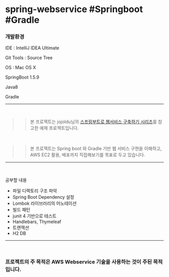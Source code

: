 # spring-webservice #Springboot #Gradle

### 개발환경

IDE : IntelliJ IDEA Ultimate

Git Tools : Source Tree

OS : Mac OS X

SpringBoot 1.5.9

Java8

Gradle

---

<br/>

>> 본 프로젝트는 jojoldu님의 [스프링부트로 웹서비스 구축하기 시리즈](https://github.com/jojoldu/springboot-webservice#%EA%B0%9C%EB%B0%9C%ED%99%98%EA%B2%BD)를 참고한 예제 프로젝트입니다.

<br/>

>> 본 프로젝트는 Spring boot 와 Gradle 기반 웹 서비스 구현을 이해하고, AWS EC2 활용, 배포까지 직접해보기를 목표로 두고 있습니다.

---

<br/>

공부할 내용
- 파일 디렉토리 구조 파악
- Spring Boot Dependency 설정
- Lombok 라이브러리의 어노테이션
- 빌드 패턴
- junit 4 기반으로 테스트
- Handlebars, Thymeleaf
- 트랜잭션
- H2 DB

---

<br/>

### 프로젝트의 주 목적은 AWS Webservice 기술을 사용하는 것이 주된 목적입니다.
